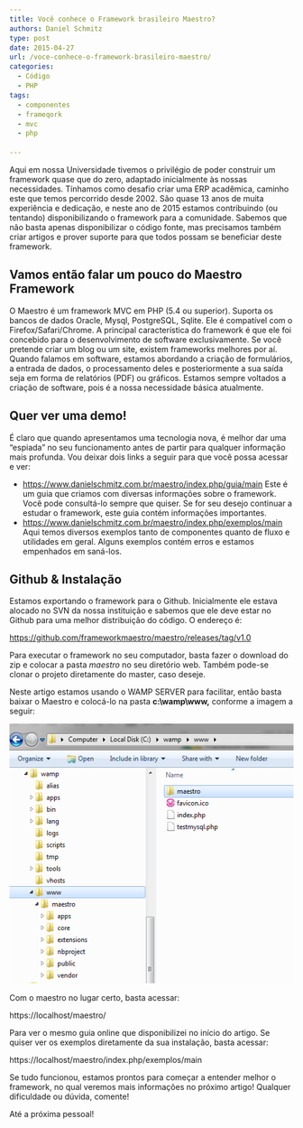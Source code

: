 ```yaml
---
title: Você conhece o Framework brasileiro Maestro?
authors: Daniel Schmitz
type: post
date: 2015-04-27
url: /voce-conhece-o-framework-brasileiro-maestro/
categories:
  - Código
  - PHP
tags:
  - componentes
  - frameqork
  - mvc
  - php

---
```

Aqui em nossa Universidade tivemos o privilégio de poder construir um framework quase que do zero, adaptado inicialmente às nossas necessidades. Tínhamos como desafio criar uma ERP acadêmica, caminho este que temos percorrido desde 2002. São quase 13 anos de muita experiência e dedicação, e neste ano de 2015 estamos contribuindo (ou tentando) disponibilizando o framework para a comunidade. Sabemos que não basta apenas disponibilizar o código fonte, mas precisamos também criar artigos e prover suporte para que todos possam se beneficiar deste framework.

## Vamos então falar um pouco do Maestro Framework

O Maestro é um framework MVC em PHP (5.4 ou superior). Suporta os bancos de dados Oracle, Mysql, PostgreSQL, Sqlite. Ele é compatível com o Firefox/Safari/Chrome. A principal característica do framework é que ele foi concebido para o desenvolvimento de software exclusivamente. Se você pretende criar um blog ou um site, existem frameworks melhores por aí. Quando falamos em software, estamos abordando a criação de formulários, a entrada de dados, o processamento deles e posteriormente a sua saída seja em forma de relatórios (PDF) ou gráficos. Estamos sempre voltados a criação de software, pois é a nossa necessidade básica atualmente.

## Quer ver uma demo!

É claro que quando apresentamos uma tecnologia nova, é melhor dar uma &#8220;espiada&#8221; no seu funcionamento antes de partir para qualquer informação mais profunda. Vou deixar dois links a seguir para que você possa acessar e ver:

  * <https://www.danielschmitz.com.br/maestro/index.php/guia/main> Este é um guia que criamos com diversas informações sobre o framework. Você pode consultá-lo sempre que quiser. Se for seu desejo continuar a estudar o framework, este guia contém informações importantes.
  * <https://www.danielschmitz.com.br/maestro/index.php/exemplos/main> Aqui temos diversos exemplos tanto de componentes quanto de fluxo e utilidades em geral. Alguns exemplos contém erros e estamos empenhados em saná-los.

## Github & Instalação

Estamos exportando o framework para o Github. Inicialmente ele estava alocado no SVN da nossa instituição e sabemos que ele deve estar no Github para uma melhor distribuição do código. O endereço é:

<https://github.com/frameworkmaestro/maestro/releases/tag/v1.0>

Para executar o framework no seu computador, basta fazer o download do zip e colocar a pasta _maestro_ no seu diretório web. Também pode-se clonar o projeto diretamente do master, caso deseje.

Neste artigo estamos usando o WAMP SERVER para facilitar, então basta baixar o Maestro e colocá-lo na pasta **c:\wamp\www,** conforme a imagem a seguir:

[<img class="alignnone size-full wp-image-48348" src="https://raw.githubusercontent.com/diegoeis/tableless-static-images/master/2015/04/004.png" alt="004" width="522" height="460" />][1]

Com o maestro no lugar certo, basta acessar:

https://localhost/maestro/

Para ver o mesmo guia online que disponibilizei no início do artigo. Se quiser ver os exemplos diretamente da sua instalação, basta acessar:

https://localhost/maestro/index.php/exemplos/main

Se tudo funcionou, estamos prontos para começar a entender melhor o framework, no qual veremos mais informações no próximo artigo! Qualquer dificuldade ou dúvida, comente!

Até a próxima pessoal!

 [1]: https://raw.githubusercontent.com/diegoeis/tableless-static-images/master/2015/04/004.png